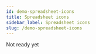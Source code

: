 ```yaml
---
id: demo-spreadsheet-icons
title: Spreadsheet icons
sidebar_label: Spreadsheet icons
slug: /demo-spreadsheet-icons
---
```


Not ready yet
